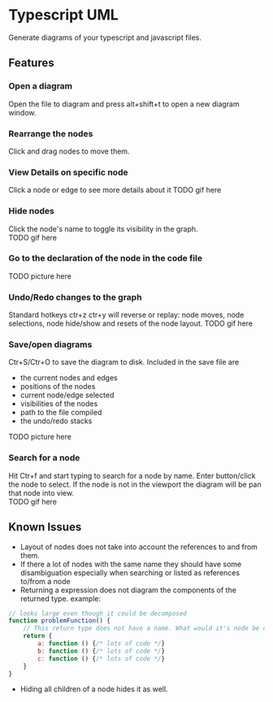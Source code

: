 # Typescript UML

Generate diagrams of your typescript and javascript files.

## Features

### Open a diagram  
Open the file to diagram and press alt+shift+t to open a new diagram window. 

### Rearrange the nodes
Click and drag nodes to move them.

### View Details on specific node
Click a node or edge to see more details about it
TODO gif here

### Hide nodes
Click the node's name to toggle its visibility in the graph.  
TODO gif here

### Go to the declaration of the node in the code file
TODO picture here

### Undo/Redo changes to the graph
Standard hotkeys ctr+z ctr+y will reverse or replay: node moves, node selections, node hide/show and resets of the node layout.
TODO gif here

### Save/open diagrams
Ctr+S/Ctr+O to save the diagram to disk. Included in the save file are 
- the current nodes and edges
- positions of the nodes
- current node/edge selected
- visibilities of the nodes
- path to the file compiled
- the undo/redo stacks

TODO picture here

### Search for a node
Hit Ctr+f and start typing to search for a node by name. Enter button/click the node to select. If the node is not in the viewport the diagram will be pan that node into view.  
TODO gif here

## Known Issues

- Layout of nodes does not take into account the references to and from them.
- If there a lot of nodes with the same name they should have some disambiguation especially when searching or listed as references to/from a node
- Returning a expression does not diagram the components of the returned type. example:
```javascript
// looks large even though it could be decomposed
function problemFunction() {
    // This return type does not have a name. What would it's node be called? Should each property be a "variable" of problemFunction?
    return {
        a: function () {/* lots of code */}
        b: function () {/* lots of code */}
        c: function () {/* lots of code */}
    }
}
```
- Hiding all children of a node hides it as well.
